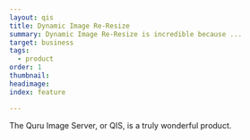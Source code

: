 ```yaml
---
layout: qis
title: Dynamic Image Re-Resize
summary: Dynamic Image Re-Resize is incredible because ...
target: business
tags:
  - product
order: 1
thumbnail:
headimage:
index: feature

---
```


The Quru Image Server, or QIS, is a truly wonderful product.
